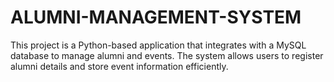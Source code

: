 # ALUMNI-MANAGEMENT-SYSTEM

This project is a Python-based application that integrates with a MySQL database to manage alumni and events. The system allows users to register alumni details and store event information efficiently.
